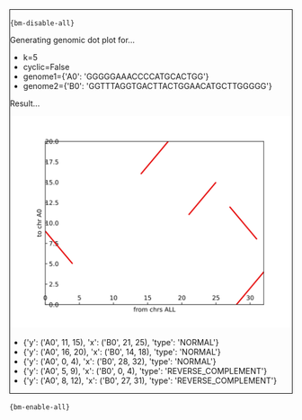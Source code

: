 <div style="border:1px solid black;">

`{bm-disable-all}`

Generating genomic dot plot for...

 * k=5
 * cyclic=False
 * genome1={'A0': 'GGGGGAAACCCCATGCACTGG'}
 * genome2={'B0': 'GGTTTAGGTGACTTACTGGAACATGCTTGGGGG'}

Result...

![Genomic Dot Plot](genomicdotplot_c6498a2362a7e631585651f772932d3a.svg)

 * {'y': ('A0', 11, 15), 'x': ('B0', 21, 25), 'type': 'NORMAL'}
 * {'y': ('A0', 16, 20), 'x': ('B0', 14, 18), 'type': 'NORMAL'}
 * {'y': ('A0', 0, 4), 'x': ('B0', 28, 32), 'type': 'NORMAL'}
 * {'y': ('A0', 5, 9), 'x': ('B0', 0, 4), 'type': 'REVERSE_COMPLEMENT'}
 * {'y': ('A0', 8, 12), 'x': ('B0', 27, 31), 'type': 'REVERSE_COMPLEMENT'}
</div>

`{bm-enable-all}`

